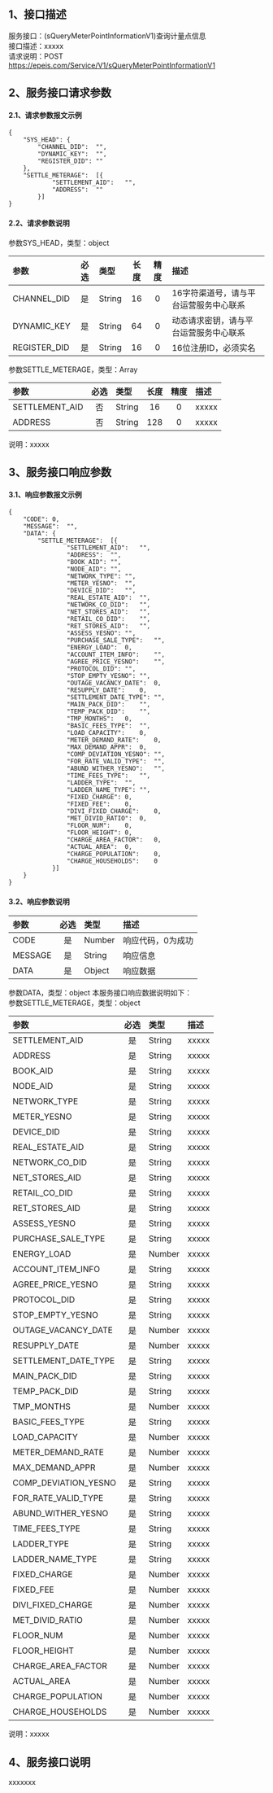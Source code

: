 ## 1、接口描述  
服务接口：(sQueryMeterPointInformationV1)查询计量点信息  
接口描述：xxxxx  
请求说明：POST https://epeis.com/Service/V1/sQueryMeterPointInformationV1  
  
## 2、服务接口请求参数  
#### 2.1、请求参数报文示例  
~~~  
{
	"SYS_HEAD":	{
		"CHANNEL_DID":	"",
		"DYNAMIC_KEY":	"",
		"REGISTER_DID":	""
	},
	"SETTLE_METERAGE":	[{
			"SETTLEMENT_AID":	"",
			"ADDRESS":	""
		}]
}  
~~~  
#### 2.2、请求参数说明  
参数SYS_HEAD，类型：object  
  
| 参数 | 必选 | 类型 | 长度 | 精度 | 描述 |  
| :----------------- | :----: | :-------- | :----: | :----: | :---------------- |  
| CHANNEL_DID | 是 | String | 16 | 0 | 16字符渠道号，请与平台运营服务中心联系 |  
| DYNAMIC_KEY | 是 | String | 64 | 0 | 动态请求密钥，请与平台运营服务中心联系 |  
| REGISTER_DID      |  是  | String   | 16 | 0 | 16位注册ID，必须实名 |  
  
参数SETTLE_METERAGE，类型：Array  
  
| 参数              | 必选 | 类型     | 长度 | 精度 | 描述             |  
| :----------------- | :----: | :-------- | :----: | :----: | :---------------- |  
| SETTLEMENT_AID |  否  | String   | 16 | 0 | xxxxx |  
| ADDRESS |  否  | String   | 128 | 0 | xxxxx |  
  
说明：xxxxx  
  
## 3、服务接口响应参数  
#### 3.1、响应参数报文示例  
~~~  
{
	"CODE":	0,
	"MESSAGE":	"",
	"DATA":	{
		"SETTLE_METERAGE":	[{
				"SETTLEMENT_AID":	"",
				"ADDRESS":	"",
				"BOOK_AID":	"",
				"NODE_AID":	"",
				"NETWORK_TYPE":	"",
				"METER_YESNO":	"",
				"DEVICE_DID":	"",
				"REAL_ESTATE_AID":	"",
				"NETWORK_CO_DID":	"",
				"NET_STORES_AID":	"",
				"RETAIL_CO_DID":	"",
				"RET_STORES_AID":	"",
				"ASSESS_YESNO":	"",
				"PURCHASE_SALE_TYPE":	"",
				"ENERGY_LOAD":	0,
				"ACCOUNT_ITEM_INFO":	"",
				"AGREE_PRICE_YESNO":	"",
				"PROTOCOL_DID":	"",
				"STOP_EMPTY_YESNO":	"",
				"OUTAGE_VACANCY_DATE":	0,
				"RESUPPLY_DATE":	0,
				"SETTLEMENT_DATE_TYPE":	"",
				"MAIN_PACK_DID":	"",
				"TEMP_PACK_DID":	"",
				"TMP_MONTHS":	0,
				"BASIC_FEES_TYPE":	"",
				"LOAD_CAPACITY":	0,
				"METER_DEMAND_RATE":	0,
				"MAX_DEMAND_APPR":	0,
				"COMP_DEVIATION_YESNO":	"",
				"FOR_RATE_VALID_TYPE":	"",
				"ABUND_WITHER_YESNO":	"",
				"TIME_FEES_TYPE":	"",
				"LADDER_TYPE":	"",
				"LADDER_NAME_TYPE":	"",
				"FIXED_CHARGE":	0,
				"FIXED_FEE":	0,
				"DIVI_FIXED_CHARGE":	0,
				"MET_DIVID_RATIO":	0,
				"FLOOR_NUM":	0,
				"FLOOR_HEIGHT":	0,
				"CHARGE_AREA_FACTOR":	0,
				"ACTUAL_AREA":	0,
				"CHARGE_POPULATION":	0,
				"CHARGE_HOUSEHOLDS":	0
			}]
	}
}  
~~~  
#### 3.2、响应参数说明  
  
| 参数              | 必选 | 类型     | 描述             |  
| :----------------- | :----: | :-------- | :---------------- |  
| CODE | 是 | Number | 响应代码，0为成功 |  
| MESSAGE | 是 | String | 响应信息 |  
| DATA | 是 | Object | 响应数据 |  
  
参数DATA，类型：object 本服务接口响应数据说明如下：  
参数SETTLE_METERAGE，类型：object  
  

| 参数              | 必选 | 类型     | 描述             |  
| :----------------- | :----: | :-------- | :---------------- |  
| SETTLEMENT_AID |  是  | String   | xxxxx |  
| ADDRESS |  是  | String   | xxxxx |  
| BOOK_AID |  是  | String   | xxxxx |  
| NODE_AID |  是  | String   | xxxxx |  
| NETWORK_TYPE |  是  | String   | xxxxx |  
| METER_YESNO |  是  | String   | xxxxx |  
| DEVICE_DID |  是  | String   | xxxxx |  
| REAL_ESTATE_AID |  是  | String   | xxxxx |  
| NETWORK_CO_DID |  是  | String   | xxxxx |  
| NET_STORES_AID |  是  | String   | xxxxx |  
| RETAIL_CO_DID |  是  | String   | xxxxx |  
| RET_STORES_AID |  是  | String   | xxxxx |  
| ASSESS_YESNO |  是  | String   | xxxxx |  
| PURCHASE_SALE_TYPE |  是  | String   | xxxxx |  
| ENERGY_LOAD |  是  | Number   | xxxxx |  
| ACCOUNT_ITEM_INFO |  是  | String   | xxxxx |  
| AGREE_PRICE_YESNO |  是  | String   | xxxxx |  
| PROTOCOL_DID |  是  | String   | xxxxx |  
| STOP_EMPTY_YESNO |  是  | String   | xxxxx |  
| OUTAGE_VACANCY_DATE |  是  | Number   | xxxxx |  
| RESUPPLY_DATE |  是  | Number   | xxxxx |  
| SETTLEMENT_DATE_TYPE |  是  | String   | xxxxx |  
| MAIN_PACK_DID |  是  | String   | xxxxx |  
| TEMP_PACK_DID |  是  | String   | xxxxx |  
| TMP_MONTHS |  是  | Number   | xxxxx |  
| BASIC_FEES_TYPE |  是  | String   | xxxxx |  
| LOAD_CAPACITY |  是  | Number   | xxxxx |  
| METER_DEMAND_RATE |  是  | Number   | xxxxx |  
| MAX_DEMAND_APPR |  是  | Number   | xxxxx |  
| COMP_DEVIATION_YESNO |  是  | String   | xxxxx |  
| FOR_RATE_VALID_TYPE |  是  | String   | xxxxx |  
| ABUND_WITHER_YESNO |  是  | String   | xxxxx |  
| TIME_FEES_TYPE |  是  | String   | xxxxx |  
| LADDER_TYPE |  是  | String   | xxxxx |  
| LADDER_NAME_TYPE |  是  | String   | xxxxx |  
| FIXED_CHARGE |  是  | Number   | xxxxx |  
| FIXED_FEE |  是  | Number   | xxxxx |  
| DIVI_FIXED_CHARGE |  是  | Number   | xxxxx |  
| MET_DIVID_RATIO |  是  | Number   | xxxxx |  
| FLOOR_NUM |  是  | Number   | xxxxx |  
| FLOOR_HEIGHT |  是  | Number   | xxxxx |  
| CHARGE_AREA_FACTOR |  是  | Number   | xxxxx |  
| ACTUAL_AREA |  是  | Number   | xxxxx |  
| CHARGE_POPULATION |  是  | Number   | xxxxx |  
| CHARGE_HOUSEHOLDS |  是  | Number   | xxxxx |  
  
说明：xxxxx  
## 4、服务接口说明  
xxxxxxx  
